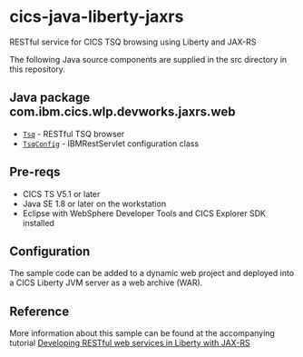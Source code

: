 # cics-java-liberty-jaxrs

RESTful service for CICS TSQ browsing using Liberty and JAX-RS


The following Java source components are supplied in the src directory in this repository.

## Java package com.ibm.cics.wlp.devworks.jaxrs.web
* [`Tsq`](src/com/ibm/cics/wlp/devworks/jaxrs/web/Tsq.java) - RESTful TSQ browser 
* [`TsqConfig`](src/com/ibm/cics/wlp/devworks/jaxrs/web/TsqConfig.java) - IBMRestServlet configuration class 

## Pre-reqs

* CICS TS V5.1 or later
* Java SE 1.8 or later on the workstation
* Eclipse with WebSphere Developer Tools and CICS Explorer SDK installed

## Configuration

The sample  code can be added to a dynamic web project and deployed into a CICS Liberty JVM server as a web archive (WAR).

## Reference

More information about this sample can be found at the accompanying tutorial [Developing RESTful web services in Liberty with JAX-RS](blog.md)



